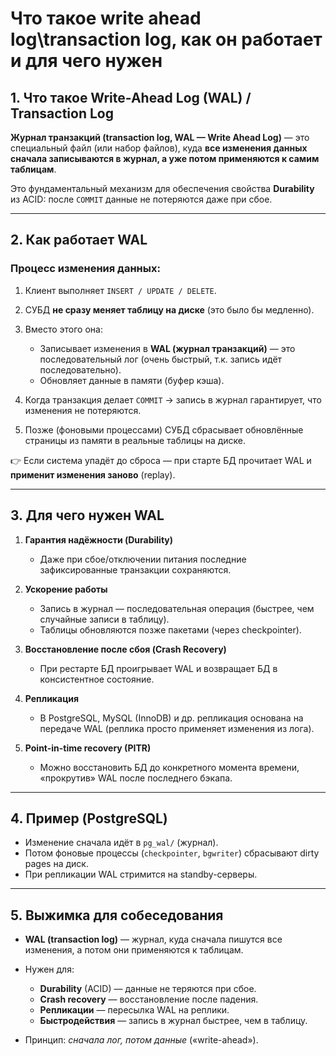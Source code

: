 # Что такое write ahead log\transaction log, как он работает и для чего нужен

## 1. Что такое Write-Ahead Log (WAL) / Transaction Log

**Журнал транзакций (transaction log, WAL — Write Ahead Log)** — это специальный файл (или набор файлов), куда **все изменения данных сначала записываются в журнал, а уже потом применяются к самим таблицам**.

Это фундаментальный механизм для обеспечения свойства **Durability** из ACID: после `COMMIT` данные не потеряются даже при сбое.

---

## 2. Как работает WAL

### Процесс изменения данных:

1. Клиент выполняет `INSERT / UPDATE / DELETE`.
2. СУБД **не сразу меняет таблицу на диске** (это было бы медленно).
3. Вместо этого она:

    * Записывает изменения в **WAL (журнал транзакций)** — это последовательный лог (очень быстрый, т.к. запись идёт последовательно).
    * Обновляет данные в памяти (буфер кэша).
4. Когда транзакция делает `COMMIT` → запись в журнал гарантирует, что изменения не потеряются.
5. Позже (фоновыми процессами) СУБД сбрасывает обновлённые страницы из памяти в реальные таблицы на диске.

👉 Если система упадёт до сброса — при старте БД прочитает WAL и **применит изменения заново** (replay).

---

## 3. Для чего нужен WAL

1. **Гарантия надёжности (Durability)**

    * Даже при сбое/отключении питания последние зафиксированные транзакции сохраняются.

2. **Ускорение работы**

    * Запись в журнал — последовательная операция (быстрее, чем случайные записи в таблицу).
    * Таблицы обновляются позже пакетами (через checkpointer).

3. **Восстановление после сбоя (Crash Recovery)**

    * При рестарте БД проигрывает WAL и возвращает БД в консистентное состояние.

4. **Репликация**

    * В PostgreSQL, MySQL (InnoDB) и др. репликация основана на передаче WAL (реплика просто применяет изменения из лога).

5. **Point-in-time recovery (PITR)**

    * Можно восстановить БД до конкретного момента времени, «прокрутив» WAL после последнего бэкапа.

---

## 4. Пример (PostgreSQL)

* Изменение сначала идёт в `pg_wal/` (журнал).
* Потом фоновые процессы (`checkpointer`, `bgwriter`) сбрасывают dirty pages на диск.
* При репликации WAL стримится на standby-серверы.

---

## 5. Выжимка для собеседования

* **WAL (transaction log)** — журнал, куда сначала пишутся все изменения, а потом они применяются к таблицам.
* Нужен для:

    * **Durability** (ACID) — данные не теряются при сбое.
    * **Crash recovery** — восстановление после падения.
    * **Репликации** — пересылка WAL на реплики.
    * **Быстродействия** — запись в журнал быстрее, чем в таблицу.
* Принцип: *сначала лог, потом данные* («write-ahead»).

